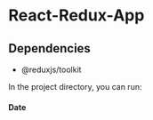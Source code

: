 # React-Redux-App

## Dependencies
- @reduxjs/toolkit

In the project directory, you can run:

#### Date